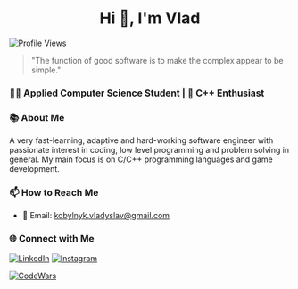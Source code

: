 <h1 align="center">Hi 👋, I'm Vlad</h1>

![Profile Views](https://komarev.com/ghpvc/?username=hackpulsar&color=brightgreen)

> "The function of good software is to make the complex appear to be simple."

### 👨‍💻 Applied Computer Science Student | 🌱 C++ Enthusiast

### 📚 About Me

A very fast-learning, adaptive and hard-working software engineer with passionate interest in coding, low level programming and problem solving in general. My main focus is on C/C++ programming languages and game development.

### 📫 How to Reach Me

- 📧 Email: [kobylnyk.vladyslav@gmail.com](mailto:kobylnyk.vladyslav@gmail.com)

### 🌐 Connect with Me

[![LinkedIn](https://img.shields.io/badge/LinkedIn-%230077B5.svg?&style=for-the-badge&logo=linkedin&logoColor=white)](https://www.linkedin.com/in/%D0%B2%D0%BB%D0%B0%D0%B4%D0%B8%D1%81%D0%BB%D0%B0%D0%B2-%D0%BA%D0%BE%D0%B1%D0%B8%D0%BB%D1%8C%D0%BD%D0%B8%D0%BA-291808296/?locale=en_US)
[![Instagram](https://img.shields.io/badge/Instagram-%23E4405F.svg?&style=for-the-badge&logo=instagram&logoColor=white)](https://www.instagram.com/hackpulsar/)

[![CodeWars](https://www.codewars.com/users/hackpulsar/badges/large)](https://www.codewars.com/users/hackpulsar)
